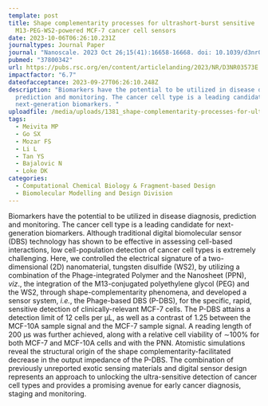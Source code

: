 ```yaml
---
template: post
title: Shape complementarity processes for ultrashort-burst sensitive
  M13-PEG-WS2-powered MCF-7 cancer cell sensors
date: 2023-10-06T06:26:10.231Z
journaltypes: Journal Paper
journal: "Nanoscale. 2023 Oct 26;15(41):16658-16668. doi: 10.1039/d3nr03573e"
pubmed: "37800342"
url: https://pubs.rsc.org/en/content/articlelanding/2023/NR/D3NR03573E
impactfactor: "6.7"
dateofacceptance: 2023-09-27T06:26:10.248Z
description: "Biomarkers have the potential to be utilized in disease diagnosis,
  prediction and monitoring. The cancer cell type is a leading candidate for
  next-generation biomarkers. "
uploadfile: /media/uploads/1381_shape-complementarity-processes-for-ultrashort-burst-sensitive.pdf
tags:
  - Meivita MP
  - Go SX
  - Mozar FS
  - Li L
  - Tan YS
  - Bajalovic N
  - Loke DK
categories:
  - Computational Chemical Biology & Fragment-based Design
  - Biomolecular Modelling and Design Division
---
```

<!--StartFragment-->

Biomarkers have the potential to be utilized in disease diagnosis, prediction and monitoring. The cancer cell type is a leading candidate for next-generation biomarkers. Although traditional digital biomolecular sensor (DBS) technology has shown to be effective in assessing cell-based interactions, low cell-population detection of cancer cell types is extremely challenging. Here, we controlled the electrical signature of a two-dimensional (2D) nanomaterial, tungsten disulfide (WS2), by utilizing a combination of the Phage-integrated Polymer and the Nanosheet (PPN), *viz*., the integration of the M13-conjugated polyethylene glycol (PEG) and the WS2, through shape-complementarity phenomena, and developed a sensor system, *i.e.*, the Phage-based DBS (P-DBS), for the specific, rapid, sensitive detection of clinically-relevant MCF-7 cells. The P-DBS attains a detection limit of 12 cells per μL, as well as a contrast of 1.25 between the MCF-10A sample signal and the MCF-7 sample signal. A reading length of 200 μs was further achieved, along with a relative cell viability of ∼100% for both MCF-7 and MCF-10A cells and with the PNN. Atomistic simulations reveal the structural origin of the shape complementarity-facilitated decrease in the output impedance of the P-DBS. The combination of previously unreported exotic sensing materials and digital sensor design represents an approach to unlocking the ultra-sensitive detection of cancer cell types and provides a promising avenue for early cancer diagnosis, staging and monitoring.

<!--EndFragment-->